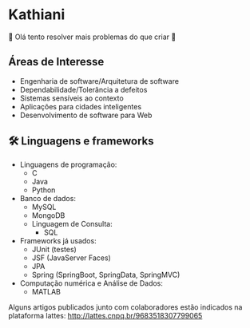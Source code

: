 
# Kathiani 

🙂 Olá 
tento resolver mais problemas do que criar 🦭

## Áreas de Interesse
- Engenharia de software/Arquitetura de software
- Dependabilidade/Tolerância a defeitos
- Sistemas sensíveis ao contexto
- Aplicações para cidades inteligentes
- Desenvolvimento de software para Web

 ## 🛠️ Linguagens e frameworks 
- Linguagens de programação:
  - C
  - Java
  - Python
- Banco de dados:
    - MySQL
    - MongoDB
    - Linguagem de Consulta:
       - SQL    
- Frameworks já usados:
  - JUnit (testes)
  - JSF (JavaServer Faces)
  - JPA
  - Spring (SpringBoot, SpringData, SpringMVC)
- Computação numérica e Análise de Dados:
  -   MATLAB
 
 Alguns artigos publicados junto com colaboradores estão indicados na plataforma lattes: http://lattes.cnpq.br/9683518307799065


